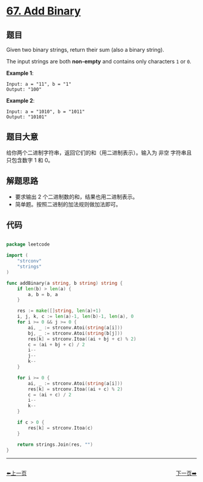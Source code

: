 # [67. Add Binary](https://leetcode.com/problems/add-binary/)


## 题目

Given two binary strings, return their sum (also a binary string).

The input strings are both **non-empty** and contains only characters `1` or `0`.

**Example 1**:

```
Input: a = "11", b = "1"
Output: "100"
```

**Example 2**:

```
Input: a = "1010", b = "1011"
Output: "10101"
```

## 题目大意

给你两个二进制字符串，返回它们的和（用二进制表示）。输入为 非空 字符串且只包含数字 1 和 0。

## 解题思路

- 要求输出 2 个二进制数的和，结果也用二进制表示。
- 简单题。按照二进制的加法规则做加法即可。

## 代码

```go

package leetcode

import (
	"strconv"
	"strings"
)

func addBinary(a string, b string) string {
	if len(b) > len(a) {
		a, b = b, a
	}

	res := make([]string, len(a)+1)
	i, j, k, c := len(a)-1, len(b)-1, len(a), 0
	for i >= 0 && j >= 0 {
		ai, _ := strconv.Atoi(string(a[i]))
		bj, _ := strconv.Atoi(string(b[j]))
		res[k] = strconv.Itoa((ai + bj + c) % 2)
		c = (ai + bj + c) / 2
		i--
		j--
		k--
	}

	for i >= 0 {
		ai, _ := strconv.Atoi(string(a[i]))
		res[k] = strconv.Itoa((ai + c) % 2)
		c = (ai + c) / 2
		i--
		k--
	}

	if c > 0 {
		res[k] = strconv.Itoa(c)
	}

	return strings.Join(res, "")
}

```


----------------------------------------------
<div style="display: flex;justify-content: space-between;align-items: center;">
<p><a href="https://books.halfrost.com/leetcode/ChapterFour/0066.Plus-One/">⬅️上一页</a></p>
<p><a href="https://books.halfrost.com/leetcode/ChapterFour/0069.Sqrtx/">下一页➡️</a></p>
</div>
